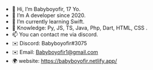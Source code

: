 - 👋 Hi, I’m Babyboyofir, 17 Yo. 
- 👀 I’m A developer since 2020.
- 🌱 I’m currently learning Swift. 
- 💫 Knowledge: Py, JS, TS, Java, Php, Dart, HTML, CSS . 
- 📫 You can contact me via discord.
- ✉️ Discord: Babyboyofir#3075
- ✉️ Email: Babyboyofir1@gmail.com
- 🌍 website: https://babyboyofir.netlify.app/
